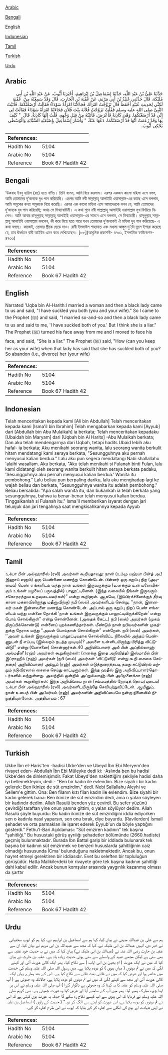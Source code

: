 [Arabic](#arabic)

[Bengali](#bengali)

[English](#english)

[Indonesian](#indonesian)

[Tamil](#tamil)

[Turkish](#turkish)

[Urdu](#urdu)

## Arabic


<div dir="rtl" lang="ar" style={{fontSize:'larger',backgroundColor:'#f8f9fa',padding:20}}>
حَدَّثَنَا عَلِيُّ بْنُ عَبْدِ اللَّهِ، حَدَّثَنَا إِسْمَاعِيلُ بْنُ إِبْرَاهِيمَ، أَخْبَرَنَا أَيُّوبُ، عَنْ عَبْدِ اللَّهِ بْنِ أَبِي مُلَيْكَةَ، قَالَ حَدَّثَنِي عُبَيْدُ بْنُ أَبِي مَرْيَمَ، عَنْ عُقْبَةَ بْنِ الْحَارِثِ، قَالَ وَقَدْ سَمِعْتُهُ مِنْ، عُقْبَةَ لَكِنِّي لِحَدِيثِ عُبَيْدٍ أَحْفَظُ قَالَ تَزَوَّجْتُ امْرَأَةً، فَجَاءَتْنَا امْرَأَةٌ سَوْدَاءُ فَقَالَتْ أَرْضَعْتُكُمَا‏.‏ فَأَتَيْتُ النَّبِيَّ صلى الله عليه وسلم فَقُلْتُ تَزَوَّجْتُ فُلاَنَةَ بِنْتَ فُلاَنٍ فَجَاءَتْنَا امْرَأَةٌ سَوْدَاءُ فَقَالَتْ لِي إِنِّي قَدْ أَرْضَعْتُكُمَا‏.‏ وَهْىَ كَاذِبَةٌ فَأَعْرَضَ، فَأَتَيْتُهُ مِنْ قِبَلِ وَجْهِهِ، قُلْتُ إِنَّهَا كَاذِبَةٌ‏.‏ قَالَ ‏ "‏ كَيْفَ بِهَا وَقَدْ زَعَمَتْ أَنَّهَا قَدْ أَرْضَعَتْكُمَا، دَعْهَا عَنْكَ ‏"‏ وَأَشَارَ إِسْمَاعِيلُ بِإِصْبَعَيْهِ السَّبَّابَةِ وَالْوُسْطَى يَحْكِي أَيُّوبَ‏.‏
</div>
<div style={{backgroundColor:'#f8f9fa',padding:20, marginBottom: 10}}><table> <thead> <tr> <th>References:</th> <th></th> </tr> </thead> <tbody><tr><td>Hadith No</td><td>5104</td></tr><tr><td>Arabic No</td><td>5104</td></tr><tr><td>Reference</td><td>Book 67 Hadith 42</td></tr></tbody></table></div>

## Bengali


<div dir="ltr" lang="bn" style={{fontSize:'larger',backgroundColor:'#f8f9fa',padding:20}}>
‘উকবাহ ইবনু হারিস (রাঃ) হতে বর্ণিত। তিনি বলেন, আমি বিয়ে করলাম। এরপর একজন কালো মহিলা এসে বলল, আমি তোমাদের দু’জনকে দুধ পান করিয়েছি। এরপর আমি নবী সাল্লাল্লাহু আলাইহি ওয়াসাল্লাম-এর কাছে এসে বললাম, আমি অমুকের কন্যা অমুককে বিয়ে করেছি। এরপর এক কালো মহিলা এসে আমাদেরকে বলল যে, আমি তোমাদের দু’জনকে দুধ পান করিয়েছি; অথচ সে মিথ্যাবাদিনী। এ কথা শুনে নবী সাল্লাল্লাহু আলাইহি ওয়াসাল্লাম মুখ ফিরিয়ে নিলেন। আমি আবার রাসূলুল্লাহ্ সাল্লাল্লাহু আলাইহি ওয়াসাল্লাম-এর সামনে এসে বললাম, সে মিথ্যাচারী। রাসূলুল্লাহ্ সাল্লাল্লাহু আলাইহি ওয়াসাল্লাম বললেন, কী করে বিয়ে হতে পারে যখন তোমাদের দু’জনকেই ঐ মহিলা দুধ পান করিয়েছে- এ কথা বলছে। কাজেই, তোমার স্ত্রীকে ছেড়ে দাও। রাবী ইসমাঈল শাহাদাত এবং মধ্যমা আঙ্গুল দু’টো তুলে ইশারা করেছে যে, তার ঊর্ধ্বতন রাবী আইউব এমন করে দেখিয়েছেন। [৮৮](আধুনিক প্রকাশনী- ৪৭৩১, ইসলামিক ফাউন্ডেশন- ৪৭৩৩)
</div>
<div style={{backgroundColor:'#f8f9fa',padding:20, marginBottom: 10}}><table> <thead> <tr> <th>References:</th> <th></th> </tr> </thead> <tbody><tr><td>Hadith No</td><td>5104</td></tr><tr><td>Arabic No</td><td>5104</td></tr><tr><td>Reference</td><td>Book 67 Hadith 42</td></tr></tbody></table></div>

## English


<div dir="ltr" lang="en" style={{fontSize:'larger',backgroundColor:'#f8f9fa',padding:20}}>
Narrated 'Uqba bin Al-Harith:I married a woman and then a black lady came to us and said, "I have suckled you both (you and your wife)." So I came to the Prophet (ﷺ) and said, "I married so-and-so and then a black lady came to us and said to me, 'I have suckled both of you.' But I think she is a liar." The Prophet (ﷺ) turned his face away from me and I moved to face his face, and said, "She is a liar." The Prophet (ﷺ) said, "How (can you keep her as your wife) when that lady has said that she has suckled both of you? So abandon (i.e., divorce) her (your wife)
</div>
<div style={{backgroundColor:'#f8f9fa',padding:20, marginBottom: 10}}><table> <thead> <tr> <th>References:</th> <th></th> </tr> </thead> <tbody><tr><td>Hadith No</td><td>5104</td></tr><tr><td>Arabic No</td><td>5104</td></tr><tr><td>Reference</td><td>Book 67 Hadith 42</td></tr></tbody></table></div>

## Indonesian


<div dir="ltr" lang="id" style={{fontSize:'larger',backgroundColor:'#f8f9fa',padding:20}}>
Telah menceritakan kepada kami [Ali bin Abdullah] Telah menceritakan kepada kami [Isma'il bin Ibrahim] Telah mengabarkan kepada kami [Ayyub] dari [Abdullah bin Abu Mulaikah] ia berkata; Telah menceritakan kepadaku [Ubaidah bin Maryam] dari [Uqbah bin Al Harits] -Abu Mulaikah berkata; Dan aku telah mendengarnya dari Uqbah, tetapi hadits Ubaid lebih aku hafal- ia berkata; Aku menikahi seorang wanita, lalu seorang wanita berkulit hitam mendatangi kami seraya berkata, "Sesungguhnya aku pernah menyusui kalian berdua." Lalu aku pun segera mendatangi Nabi shallallahu 'alaihi wasallam. Aku berkata, "Aku telah menikahi si Fulanah binti Fulan, lalu kami didatangi oleh seorang wanita berkulit hitam seraya berkata padaku, 'Sesungguhnya aku pernah menyusui kalian berdua.' Wanita itu pembohong." Lalu beliau pun berpaling dariku, lalu aku menghadap lagi ke wajah beliau dan berkata, "Sesungguhnya wanita itu adalah pembohong." Beliau bersabda: "Apa salah wanita itu, dan bukankah ia telah berkata yang sesungguhnya, bahwa ia benar-benar telah menyusui kalian berdua. Tinggalkanlah si Fulanah itu." Isma'iI memberikan isyarat dengan jari telunjuk dan jari tengahnya saat mengkisahkannya kepada Ayyub
</div>
<div style={{backgroundColor:'#f8f9fa',padding:20, marginBottom: 10}}><table> <thead> <tr> <th>References:</th> <th></th> </tr> </thead> <tbody><tr><td>Hadith No</td><td>5104</td></tr><tr><td>Arabic No</td><td>5104</td></tr><tr><td>Reference</td><td>Book 67 Hadith 42</td></tr></tbody></table></div>

## Tamil


<div dir="ltr" lang="ta" style={{fontSize:'larger',backgroundColor:'#f8f9fa',padding:20}}>
உக்பா பின் அல்ஹாரிஸ் (ரலி) அவர்கள் கூறியதாவது: நான் (உம்மு யஹ்யா பின்த் அபீ இஹாப் எனும்) ஒரு பெண்ணை மணந்து கொண்டேன். பின்னர் ஒரு கறுப்பு நிற (அடிமைப்) பெண் எங்களிடம் வந்து நான் உங்கள் இருவருக்கும் (உனக்கும் உன் மனைவிக்கும் உங்கள் மழலைப் பருவத்தில்) பாலூட்டினேன். (இந்த வகையில் நீங்கள் இருவரும் சகோதரத்துவ உறவுடையவர்கள்)” என்று கூறினாள். ஆகவே, (இப்பிரச்சினைக்குத் தீர்வு காண மக்காவிலிருந்து மதீனாவிற்கு) நபி (ஸல்) அவர்களிடம் சென்று, ‘‘நான், இன்னவர் மகள் இன்னவளை மணந்து கொண்டேன். அப்பால் ஒரு கறுப்பு நிறப் பெண் எங்களிடம் வந்து என்னை நோக்கி ‘நான் உங்கள் இருவருக்கும் பாலூட்டியிருக்கிறேன்’ என்று பொய் சொல்கிறாள்” என்று சொன்னேன். (அதைக் கேட்ட) நபி (ஸல்) அவர்கள் (முகம் திருப்பிக்கொண்டு) என்னைப் புறக்கணித்தார்கள். மீண்டும் நான் நபியவர்களின் முகத்துக்கு நேராக வந்து ‘‘அவள் பொய்தான் சொல்கிறாள்” என்றேன். நபி (ஸல்) அவர்கள், ‘‘அவள் உங்கள் இருவருக்கும் பாலூட்டியதாக சொல்லிவிட்ட நிலையில் அந்தப் பெண்ணுடன் நீ எப்படி (இல்லறம் நடத்த முடியும்)? அவளை உன்னிடமிருந்து பிரித்து விட்டுவிடு!” என்று (யோசனை) சொன்னார்கள்.40 அறிவிப்பாளர் அலீ பின் அப்தில்லாஹ் அல்மதீனீ (ரஹ்) அவர்கள் கூறுகிறார்கள்: (எனக்கு இதை அறிவித்த) இஸ்மாயீல் பின் இப்ராஹீம் (ரஹ்) அவர்கள் (நபி (ஸல்) அவர்கள் ‘விட்டுவிடு’ என்று கூறி சைகை செய்ததை) அறிவிப்பாளர் அய்யூப் (ரஹ்) அவர்கள் எடுத்துரைத்தபடி தமது சுட்டுவிரல் மற்றும் நடுவிரலால் சைகை செய்து காட்டினார்கள். இந்த ஹதீஸ் இரு அறிவிப்பாளர்தொடர்களில் வந்துள்ளது. அவற்றில் ஒன்றில் அப்துல்லாஹ் பின் அபீமுளைக்கா (ரஹ்) அவர்கள் கூறுகிறார்கள்: இந்த அறிவிப்பை நான் (சம்பவத்தில் நேரடித் தொடர்புடைய) உக்பா பின் அல்ஹாரிஸ் (ரலி) அவர்களிடமிருந்தே செவியுற்றுவிட்டேன். ஆயினும், நான் உபைத் பின் அபீமர்யம் (ரஹ்) அவர்களின் அறிவிப்பையே நன்கு நினைவில் நிறுத்தியுள்ளேன். அத்தியாயம் : 67
</div>
<div style={{backgroundColor:'#f8f9fa',padding:20, marginBottom: 10}}><table> <thead> <tr> <th>References:</th> <th></th> </tr> </thead> <tbody><tr><td>Hadith No</td><td>5104</td></tr><tr><td>Arabic No</td><td>5104</td></tr><tr><td>Reference</td><td>Book 67 Hadith 42</td></tr></tbody></table></div>

## Turkish


<div dir="ltr" lang="tr" style={{fontSize:'larger',backgroundColor:'#f8f9fa',padding:20}}>
Ukbe İbn el-Haris'ten -hadisi Ukbe'den ve Ubeyd İbn Ebi Meryem'den rivayet eden- Abdullah İbn Ebi Müleyke dedi ki: -Aslında ben bu hadisi Ukbe'den de dinlemişimdir. Fakat Ubeyd'den naklettiğim şekliyle hadisi daha iyi bellemekteyim, dedi.- "Ben bir kadın ile evlendim. Bize siyah i bir kadın gelerek: Ben ikinize de süt emzirdim," dedI. Nebi Sallallahu Aleyhi ve Sellem'e gittim. Ona: Ben filanın kızı filan kadın ile evlendim. Bize siyahi bir kadın gelerek bana: Ben ikinize de süt emzirdim dedi, ama o yalan söyleyen bir kadındır dedim. Allah Rasulü benden yüz çevirdi. Bu sefer yüzünü çevirdiği taraftan yine onun yanına gittim, o yalan söylüyor dedim. Allah Rasulü şöyle buyurdu: Bu kadın ikinize de süt emzirdiğini iddia ediyorken sen o kadınla nasıl yaparsın, sen onu bırak, diye buyurdu. (Ravilerden) İsmail şehadet ve orta parmaklan ile işaret ederek Eyyub'un da böyle yaptığını gösterdi." Fethu'l-Bari Açıklaması: "Süt emziren kadının" tek başına "şahitliği." Bu husustaki görüş ayrılığı şehadetler bölümünde (2660.hadiste) geçmiş bulunmaktadır. Burada İbn Battal garip bir iddiada bulunarak tek başına bir kadının süt emzirmek ve benzeri hususlarda şahitliğinin caiz olmadığı hususunda İCma' bulunduğunu nakletmektedir. Ancak bu, onun hayret etmeyi gerektiren bir iddiasıdır. Evet bu seleften bir topluluğun görüşüdür. Hatta Malikilerdeki bir rivayete göre tek başına kadının şahitliği dahi kabul edilir. Ancak bunun komşular arasında yaygınlık kazanmış olması da şarttır
</div>
<div style={{backgroundColor:'#f8f9fa',padding:20, marginBottom: 10}}><table> <thead> <tr> <th>References:</th> <th></th> </tr> </thead> <tbody><tr><td>Hadith No</td><td>5104</td></tr><tr><td>Arabic No</td><td>5104</td></tr><tr><td>Reference</td><td>Book 67 Hadith 42</td></tr></tbody></table></div>

## Urdu


<div dir="rtl" lang="ur" style={{fontSize:'larger',backgroundColor:'#f8f9fa',padding:20}}>
ہم سے علی بن عبداللہ مدینی نے بیان کیا، کہا ہم سے اسماعیل بن ابراہیم نے، کہا ہم کو ایوب سختیانی نے خبر دی، انہیں عبداللہ بن ابی ملیکہ نے، کہا کہ مجھ سے عبیداللہ بن ابی مریم نے بیان کیا، ان سے عقبہ بن حارث رضی اللہ عنہ نے (عبداللہ بن ابی ملیکہ نے) بیان کیا کہ میں نے یہ حدیث خود عقبہ سے بھی سنی ہے لیکن مجھے عبید کے واسطے سے سنی ہوئی حدیث زیادہ یاد ہے۔ عقبہ بن حارث نے بیان کیا کہ میں نے ایک عورت ( ام یحییٰ بن ابی اہاب ) سے نکاح کیا۔ پھر ایک کالی عورت آئی اور کہنے لگی کہ میں نے تم دونوں ( میاں بیوی ) کو دودھ پلایا ہے۔ میں رسول اللہ صلی اللہ علیہ وسلم کی خدمت میں حاضر ہوا اور عرض کیا کہ میں نے فلانی بنت فلاں سے نکاح کیا ہے۔ اس کے بعد ہمارے یہاں ایک کالی عورت آئی اور مجھ سے کہنے لگی کہ میں نے تم دونوں کو دودھ پلایا ہے، حالانکہ وہ جھوٹی ہے ( آپ صلی اللہ علیہ وسلم کو عقبہ کا یہ کہنا کہ وہ جھوٹی ہے ناگوار گزرا ) آپ صلی اللہ علیہ وسلم نے اس پر اپنا چہرہ مبارک پھیر لیا۔ پھر میں آپ کے سامنے آیا اور عرض کیا وہ عورت جھوٹی ہے۔ نبی کریم صلی اللہ علیہ وسلم نے فرمایا کہ اس بیوی سے اب کیسے نکاح رہ سکے گا جبکہ یہ عورت یوں کہتی ہے کہ اس نے تم دونوں کو دودھ پلایا ہے، اس عورت کو اپنے سے الگ کر دو۔“ ( حدیث کے راوی ) اسماعیل بن علیہ نے اپنی شہادت اور بیچ کی انگلی سے اشارہ کر کے بتایا کہ ایوب نے اس طرح اشارہ کر کے۔
</div>
<div style={{backgroundColor:'#f8f9fa',padding:20, marginBottom: 10}}><table> <thead> <tr> <th>References:</th> <th></th> </tr> </thead> <tbody><tr><td>Hadith No</td><td>5104</td></tr><tr><td>Arabic No</td><td>5104</td></tr><tr><td>Reference</td><td>Book 67 Hadith 42</td></tr></tbody></table></div>